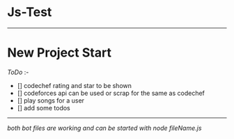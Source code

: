 # Js-Test

---
# New Project Start
_ToDo_ :-
- [] codechef rating and star to be shown
- [] codeforces api can be used or scrap for the same as codechef
- [] play songs for a user
- [] add some todos

---
_both bot files are working and can be started with node fileName.js_
